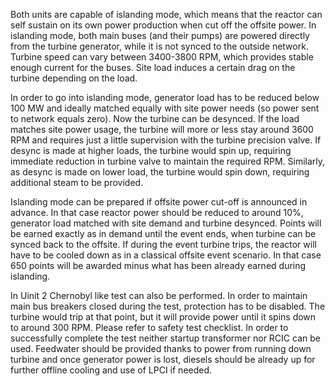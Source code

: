 Both units are capable of islanding mode, which means that the reactor can self sustain on its own power production when cut off the offsite power. In islanding mode, both main buses (and their pumps) are powered directly from the turbine generator, while it is not synced to the outside network. Turbine speed can vary between 3400-3800 RPM, which provides stable enough current for the buses. Site load induces a certain drag on the turbine depending on the load.

In order to go into islanding mode, generator load has to be reduced below 100 MW and ideally matched equally with site power needs (so power sent to network equals zero). Now the turbine can be desynced. If the load matches site power usage, the turbine will more or less stay around 3600 RPM and requires just a little supervision with the turbine precision valve. If desync is made at higher loads, the turbine would spin up, requiring immediate reduction in turbine valve to maintain the required RPM. Similarly, as desync is made on lower load, the turbine would spin down, requiring additional steam to be provided.

Islanding mode can be prepared if offsite power cut-off is announced in advance. In that case reactor power should be reduced to around 10%, generator load matched with site demand and turbine desynced. Points will be earned exactly as in demand until the event ends, when turbine can be synced back to the offsite. If during the event turbine trips, the reactor will have to be cooled down as in a classical offsite event scenario. In that case 650 points will be awarded minus what has been already earned during islanding.

In Uinit 2 Chernobyl like test can also be performed. In order to maintain main bus breakers closed during the test, protection has to be disabled. The turbine would trip at that point, but it will provide power until it spins down to around 300 RPM. Please refer to safety test checklist. In order to successfully complete the test neither startup transformer nor RCIC can be used. Feedwater should be provided thanks to power from running down turbine and once generator power is lost, diesels should be already up for further offline cooling and use of LPCI if needed.
